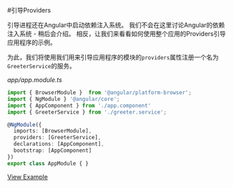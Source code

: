 #引导Providers

引导进程还在Angular中启动依赖注入系统。 我们不会在这里讨论Angular的依赖注入系统 - 稍后会介绍。 相反，让我们来看看如何使用整个应用的Providers引导应用程序的示例。

为此，我们将使用我们用来引导应用程序的模块的`providers`属性注册一个名为`GreeterService`的服务。

*app/app.module.ts*

```typescript
import { BrowserModule }  from '@angular/platform-browser';
import { NgModule } '@angular/core';
import { AppComponent } from './app.component'
import { GreeterService } from './greeter.service';

@NgModule({
  imports: [BrowserModule],
  providers: [GreeterService],
  declarations: [AppComponent],
  bootstrap: [AppComponent]
})
export class AppModule { }
```
[View Example](https://embed.plnkr.co/W8CkQQ62pIjHFr7BqVjX/)